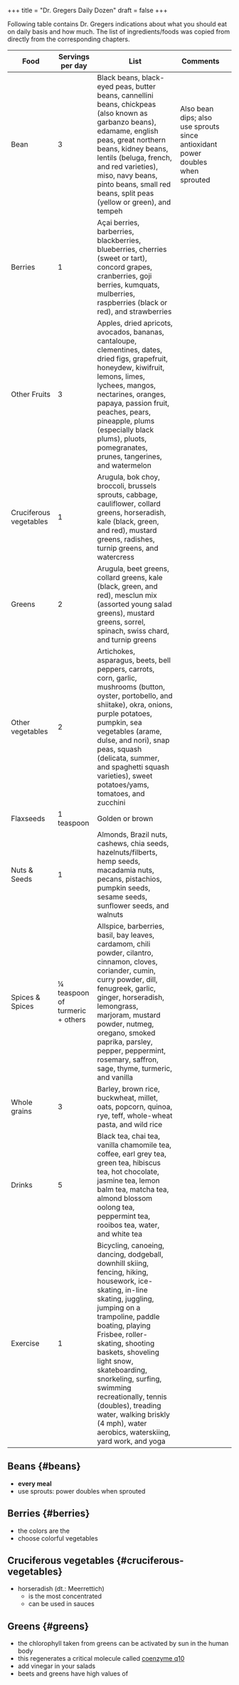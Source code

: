 +++
title = "Dr. Gregers Daily Dozen"
draft = false
+++

Following table contains Dr. Gregers indications about what you should eat on daily basis and how much. The list of ingredients/foods was copied from directly from the corresponding chapters.

| Food                   | Servings per day                | List                                                                                                                                                                                                                                                                                                                                                                                                                     | Comments                                                                       |   |
|------------------------|---------------------------------|--------------------------------------------------------------------------------------------------------------------------------------------------------------------------------------------------------------------------------------------------------------------------------------------------------------------------------------------------------------------------------------------------------------------------|--------------------------------------------------------------------------------|---|
| Bean                   | 3                               | Black beans, black-eyed peas, butter beans, cannellini beans, chickpeas (also known as garbanzo beans), edamame, english peas, great northern beans, kidney beans, lentils (beluga, french, and red varieties), miso, navy beans, pinto beans, small red beans, split peas (yellow or green), and tempeh                                                                                                                 | Also bean dips; also use sprouts since antioxidant power doubles when sprouted |   |
| Berries                | 1                               | Açai berries, barberries, blackberries, blueberries, cherries (sweet or tart), concord grapes, cranberries, goji berries, kumquats, mulberries, raspberries (black or red), and strawberries                                                                                                                                                                                                                             |                                                                                |   |
| Other Fruits           | 3                               | Apples, dried apricots, avocados, bananas, cantaloupe, clementines, dates, dried figs, grapefruit, honeydew, kiwifruit, lemons, limes, lychees, mangos, nectarines, oranges, papaya, passion fruit, peaches, pears, pineapple, plums (especially black plums), pluots, pomegranates, prunes, tangerines, and watermelon                                                                                                  |                                                                                |   |
| Cruciferous vegetables | 1                               | Arugula, bok choy, broccoli, brussels sprouts, cabbage, cauliflower, collard greens, horseradish, kale (black, green, and red), mustard greens, radishes, turnip greens, and watercress                                                                                                                                                                                                                                  |                                                                                |   |
| Greens                 | 2                               | Arugula, beet greens, collard greens, kale (black, green, and red), mesclun mix (assorted young salad greens), mustard greens, sorrel, spinach, swiss chard, and turnip greens                                                                                                                                                                                                                                           |                                                                                |   |
| Other vegetables       | 2                               | Artichokes, asparagus, beets, bell peppers, carrots, corn, garlic, mushrooms (button, oyster, portobello, and shiitake), okra, onions, purple potatoes, pumpkin, sea vegetables (arame, dulse, and nori), snap peas, squash (delicata, summer, and spaghetti squash varieties), sweet potatoes/yams, tomatoes, and zucchini                                                                                              |                                                                                |   |
| Flaxseeds              | 1 teaspoon                      | Golden or brown                                                                                                                                                                                                                                                                                                                                                                                                          |                                                                                |   |
| Nuts &amp; Seeds       | 1                               | Almonds, Brazil nuts, cashews, chia seeds, hazelnuts/filberts, hemp seeds, macadamia nuts, pecans, pistachios, pumpkin seeds, sesame seeds, sunflower seeds, and walnuts                                                                                                                                                                                                                                                 |                                                                                |   |
| Spices &amp; Spices    | ¼ teaspoon of turmeric + others | Allspice, barberries, basil, bay leaves, cardamom, chili powder, cilantro, cinnamon, cloves, coriander, cumin, curry powder, dill, fenugreek, garlic, ginger, horseradish, lemongrass, marjoram, mustard powder, nutmeg, oregano, smoked paprika, parsley, pepper, peppermint, rosemary, saffron, sage, thyme, turmeric, and vanilla                                                                                     |                                                                                |   |
| Whole grains           | 3                               | Barley, brown rice, buckwheat, millet, oats, popcorn, quinoa, rye, teff, whole-wheat pasta, and wild rice                                                                                                                                                                                                                                                                                                                |                                                                                |   |
| Drinks                 | 5                               | Black tea, chai tea, vanilla chamomile tea, coffee, earl grey tea, green tea, hibiscus tea, hot chocolate, jasmine tea, lemon balm tea, matcha tea, almond blossom oolong tea, peppermint tea, rooibos tea, water, and white tea                                                                                                                                                                                         |                                                                                |   |
| Exercise               | 1                               | Bicycling, canoeing, dancing, dodgeball, downhill skiing, fencing, hiking, housework, ice-skating, in-line skating, juggling, jumping on a trampoline, paddle boating, playing Frisbee, roller-skating, shooting baskets, shoveling light snow, skateboarding, snorkeling, surfing, swimming recreationally, tennis (doubles), treading water, walking briskly (4 mph), water aerobics, waterskiing, yard work, and yoga |                                                                                |   |


## Beans {#beans}

-   **every meal**
-   use sprouts: power doubles when sprouted


## Berries {#berries}

-   the colors are the
-   choose colorful vegetables


## Cruciferous vegetables {#cruciferous-vegetables}

-   horseradish (dt.: Meerrettich)
    -   is the most concentrated
    -   can be used in sauces


## Greens {#greens}

-   the chlorophyll taken from greens can be activated by sun in the human body
-   this regenerates a critical molecule called [coenzyme q10](/zk/coq10)
-   add vinegar in your salads
-   beets and greens have high values of